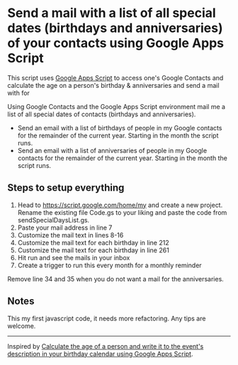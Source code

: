 # Send a mail with a list of all special dates (birthdays and anniversaries) of your contacts using Google Apps Script

This script uses [Google Apps Script](https://script.google.com/home/) to access one's Google Contacts and calculate the age on a person's birthday & anniversaries and send a mail with for 

Using Google Contacts and the Google Apps Script environment mail me a list of all special dates of contacts (birthdays and anniversaries).
* Send an email with a list of birthdays of people in my Google contacts for the remainder of the current year. Starting in the month the script runs.
* Send an email with a list of anniversaries of people in my Google contacts for the remainder of the current year. Starting in the month the script runs.

## Steps to setup everything

1. Head to https://script.google.com/home/my and create a new project. Rename the existing file Code.gs to your liking and paste the code from sendSpecialDaysList.gs.
2. Paste your mail address in line 7
3. Customize the mail text in lines 8-16
4. Customize the mail text for each birthday in line 212 
4. Customize the mail text for each birthday in line 261
5. Hit run and see the mails in your inbox
6. Create a trigger to run this every month for a monthly reminder

Remove line 34 and 35 when you do not want a mail for the anniversaries.

## Notes

This my first javascript code, it needs more refactoring. Any tips are welcome.

<hr>

Inspired by [Calculate the age of a person and write it to the event's description in your birthday calendar using Google Apps Script](https://gist.github.com/bene-we/e0a306ad6788fec5dbe45cde2de2f140).
